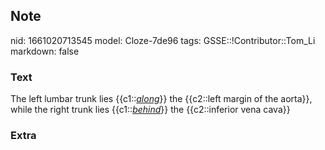 ## Note
nid: 1661020713545
model: Cloze-7de96
tags: GSSE::!Contributor::Tom_Li
markdown: false

### Text
<div>
  The left lumbar trunk lies {{c1::<i><u>along</u></i>}} the
  {{c2::left margin of the aorta}}, while the right trunk lies
  {{c1::<u><i>behind</i></u>}} the {{c2::inferior vena cava}}
</div>

### Extra

